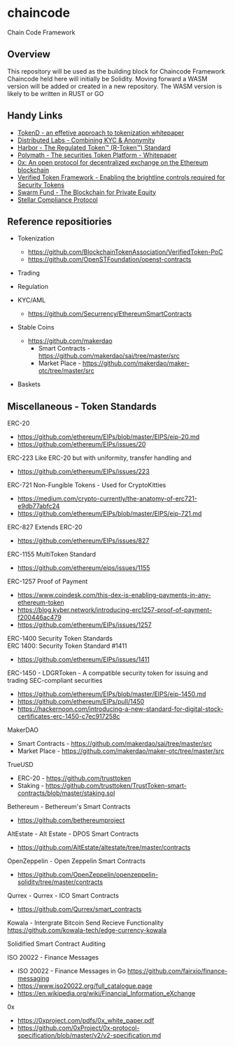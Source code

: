 # chaincode
Chain Code Framework

## Overview
This repository will be used as the building block for Chaincode Framework
Chaincode held here will initially be Solidity.
Moving forward a WASM version will be added or created in a new repository.
The WASM version is likely to be written in RUST or GO

## Handy Links
* [TokenD - an effetive approach to tokenization whitepaper](https://tokend.io/downloads/WP00030DLPKDH.pdf?latest)
* [Distributed Labs - Combining KYC & Anonymity](https://distributedlab.com/whitepaper/CombiningKYC%26anonymity.pdf)
* [Harbor - The Regulated Token™ (R-Token™) Standard](https://harbor.com/rtokenwhitepaper.pdf)
* [Polymath - The securities Token Platform - Whitepaper](https://daks2k3a4ib2z.cloudfront.net/5a46fad33472ef00014b540a/5a46fad33472ef00014b54d0_Polymath%20Whitepaper.pdf)
* [0x: An open protocol for decentralized exchange on the Ethereum blockchain](https://0x.org/pdfs/0x_white_paper.pdf)
* [Verified Token Framework - Enabling the brightline controls
required for Security Tokens](https://verifiedtokenframework.com/assets/Verified-Token-Framework-Paper-October-2018-v1.0.pdf)
* [Swarm Fund - The Blockchain for Private Equity](https://docs.swarm.fund/swarm-whitepaper-eng.pdf)
* [Stellar Compliance Protocol](https://www.stellar.org/developers/guides/compliance-protocol.html)


## Reference repositiories

* Tokenization
  * https://github.com/BlockchainTokenAssociation/VerifiedToken-PoC
  * https://github.com/OpenSTFoundation/openst-contracts


* Trading

* Regulation

* KYC/AML 
  * https://github.com/Securrency/EthereumSmartContracts

* Stable Coins
  * https://github.com/makerdao
    * Smart Contracts - https://github.com/makerdao/sai/tree/master/src
    * Market Place - https://github.com/makerdao/maker-otc/tree/master/src

* Baskets





## Miscellaneous - Token Standards
ERC-20	
* https://github.com/ethereum/EIPs/blob/master/EIPS/eip-20.md 
* https://github.com/ethereum/EIPs/issues/20

ERC-223	Like ERC-20 but with uniformity, transfer handling and 
* https://github.com/ethereum/EIPs/issues/223

ERC-721	Non-Fungible Tokens - Used for CryptoKitties
* https://medium.com/crypto-currently/the-anatomy-of-erc721-e9db77abfc24
* https://github.com/ethereum/EIPs/blob/master/EIPS/eip-721.md

ERC-827	Extends ERC-20
* https://github.com/ethereum/EIPs/issues/827

ERC-1155	MultiToken Standard
* https://github.com/ethereum/eips/issues/1155

ERC-1257	Proof of Payment
* https://www.coindesk.com/this-dex-is-enabling-payments-in-any-ethereum-token
* https://blog.kyber.network/introducing-erc1257-proof-of-payment-f200446ac479
* https://github.com/ethereum/EIPs/issues/1257

ERC-1400 Security Token Standards	
ERC 1400: Security Token Standard #1411
* https://github.com/ethereum/EIPs/issues/1411

ERC-1450 - LDGRToken - A compatible security token for issuing and trading SEC-compliant securities
* https://github.com/ethereum/EIPs/blob/master/EIPS/eip-1450.md
* https://github.com/ethereum/EIPs/pull/1450
* https://hackernoon.com/introducing-a-new-standard-for-digital-stock-certificates-erc-1450-c7ec917258c

MakerDAO	
* Smart Contracts - https://github.com/makerdao/sai/tree/master/src
* Market Place - https://github.com/makerdao/maker-otc/tree/master/src

TrueUSD	
* ERC-20 - https://github.com/trusttoken
* Staking - https://github.com/trusttoken/TrustToken-smart-contracts/blob/master/staking.sol

Bethereum - Bethereum's Smart Contracts
* https://github.com/bethereumproject

AltEstate - Alt Estate - DPOS Smart Contracts
* https://github.com/AltEstate/altestate/tree/master/contracts

OpenZeppelin - Open Zeppelin Smart Contracts
* https://github.com/OpenZeppelin/openzeppelin-solidity/tree/master/contracts

Qurrex	- Qurrex - ICO Smart Contracts
* https://github.com/Qurrex/smart_contracts

Kowala - Intergrate Bitcoin Send Recieve Functionality
https://github.com/kowala-tech/edge-currency-kowala

Solidified	Smart Contract Auditing

ISO 20022 - Finance Messages	
* ISO 20022 - Finance Messages in Go https://github.com/fairxio/finance-messaging
* https://www.iso20022.org/full_catalogue.page
* https://en.wikipedia.org/wiki/Financial_Information_eXchange

0x
* https://0xproject.com/pdfs/0x_white_paper.pdf
* https://github.com/0xProject/0x-protocol-specification/blob/master/v2/v2-specification.md
